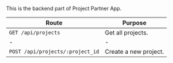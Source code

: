 This is the backend part of Project Partner App.

|Route|Purpose|
|-|-|
|`GET /api/projects`|Get all projects.|
|-|-|
|`POST /api/projects/:project_id`|Create a new project.|

